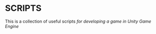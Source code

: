 # SCRIPTS
This is a collection of useful scripts <I use> for developing a game in Unity Game Engine
